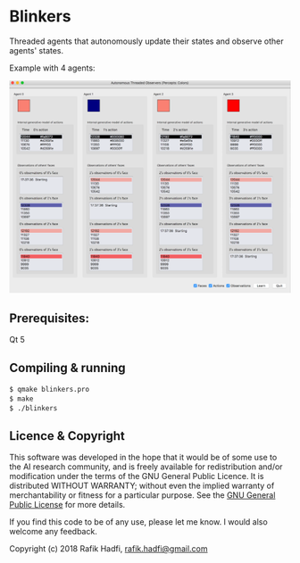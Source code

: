 # Blinkers

Threaded agents that autonomously update their states and observe other agents' states.

Example with 4 agents:

<p align="center">
	<img src="https://github.com/raviq/Blinkers/blob/master/src/screenshot.png" width="600">
</p>

## Prerequisites:

Qt 5

## Compiling & running

```sh
$ qmake blinkers.pro
$ make
$ ./blinkers
```
## Licence & Copyright
This software was developed in the hope that it would be of some use to the AI research community, and is freely available for redistribution and/or modification under the terms of the GNU General Public Licence. It is distributed WITHOUT WARRANTY; without even the implied warranty of merchantability or fitness for a particular purpose. See the [GNU General Public License](https://github.com/raviq/Blinkers/blob/master/LICENCE.md) for more details. 

If you find this code to be of any use, please let me know. I would also welcome any feedback.

Copyright (c) 2018 Rafik Hadfi, rafik.hadfi@gmail.com
